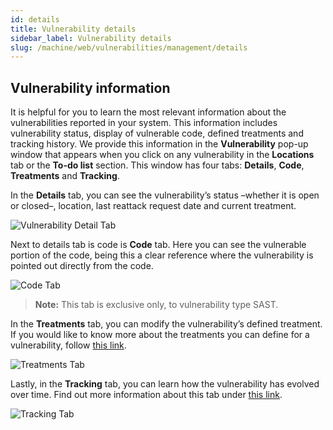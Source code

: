 ```yaml
---
id: details
title: Vulnerability details
sidebar_label: Vulnerability details
slug: /machine/web/vulnerabilities/management/details
---
```


## Vulnerability information

It is helpful for you to learn
the most relevant information
about the vulnerabilities
reported in your system.
This information includes
vulnerability status,
display of vulnerable code,
defined treatments and
tracking history.
We provide this information in
the **Vulnerability** pop-up
window that appears when you
click on any vulnerability in
the **Locations** tab or the
**To-do list** section.
This window has four tabs:
**Details**,
**Code**,
**Treatments**
and **Tracking**.

In the **Details** tab,
you can see the vulnerability’s
status –whether it is open or
closed–, location,
last reattack request date
and current treatment.

![Vulnerability Detail Tab](https://res.cloudinary.com/fluid-attacks/image/upload/v1668514861/docs/web/vulnerabilities/management/details_tab.png)

Next to details tab is code
is **Code** tab.
Here you can see the vulnerable
portion of the code,
being this a clear reference
where the vulnerability is pointed
out directly from the code.

![Code Tab](https://res.cloudinary.com/fluid-attacks/image/upload/v1668514617/docs/web/vulnerabilities/management/code_tab.png)

> **Note:** This tab is exclusive only,
> to vulnerability type SAST.

In the **Treatments** tab,
you can modify the vulnerability’s
defined treatment.
If you would like to know more
about the treatments you can
define for a vulnerability,
follow
[this link](/machine/web/vulnerabilities/management/treatments).

![Treatments Tab](https://res.cloudinary.com/fluid-attacks/image/upload/v1668515370/docs/web/vulnerabilities/management/treatments_Tab.png)

Lastly,
in the **Tracking** tab,
you can learn how the
vulnerability has evolved
over time.
Find out more information about
this tab under
[this link](/machine/web/groups/vulnerabilities#tracking-tab).

![Tracking Tab](https://res.cloudinary.com/fluid-attacks/image/upload/v1668520103/docs/web/vulnerabilities/management/tracking_tab.png)
